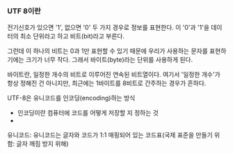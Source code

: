 ### UTF 8이란

전기신호가 있으면 '1', 없으면 '0' 두 가지 경우로 정보를 표현한다. 이 '0'과 '1'을 데이터의 최소 단위라고 하고 비트(bit)라고 부른다.

그런데 이 하나의 비트는 0과 1만 표현할 수 있기 때문에 우리가 사용하는 문자를 표현하기에는 크기가 너무 작다. 그래서 바이트(byte)라는 단위를 사용하게 된다.

바이트란, 일정한 개수의 비트로 이루어진 연속된 비트열이다. 여기서 '일정한 개수'가 항상 정해진 건 아니지만, 최근에는 1바이트를 8비트로 간주하는 경우가 흔하다.

UTF-8은 유니코드를 인코딩(encoding)하는 방식

- 인코딩이란 컴퓨터에 코드를 어떻게 저장할 지 정하는 것
-

유니코드: 유니코드는 글자와 코드가 1:1 매핑되어 있는 코드표(국제 표준을 만들기 위함: 글자 깨짐 방지 위해)

